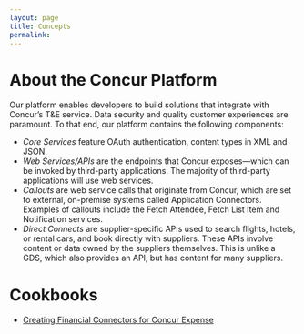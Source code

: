 ```yaml
---
layout: page
title: Concepts
permalink:
---
```


# About the Concur Platform

Our platform enables developers to build solutions that integrate with Concur’s T&E service. Data security and quality customer experiences are paramount. To that end, our platform contains the following components:

* *Core Services* feature OAuth authentication, content types in XML and JSON. 
* *Web Services/APIs* are the endpoints that Concur exposes—which can be invoked by third-party applications. The majority of third-party applications will use web services. 
* *Callouts* are web service calls that originate from Concur, which are set to external, on-premise systems called Application Connectors. Examples of callouts include the Fetch Attendee, Fetch List Item and Notification services.
* *Direct Connects* are supplier-specific APIs used to search flights, hotels, or rental cars, and book directly with suppliers. These APIs involve content or data owned by the suppliers themselves. This is unlike a GDS, which also provides an API, but has content for many suppliers.

# Cookbooks

* [Creating Financial Connectors for Concur Expense](../cookbooks/creating-financial-connectors-concur-expense/)